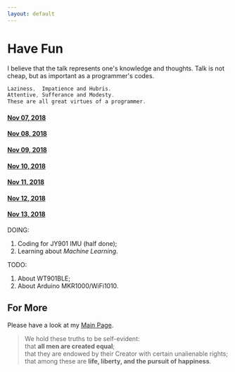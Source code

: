 ```yaml
---
layout: default
---
```

# Have Fun

I believe that the talk represents one's knowledge and thoughts. Talk is not cheap, but as important as a programmer's codes.

```C
Laziness,  Impatience and Hubris.
Attentive, Sufferance and Modesty.
These are all great virtues of a programmer.
```

#### [Nov 07, 2018](./2018-11-07.html)

#### [Nov 08, 2018](./2018-11-08.html)

#### [Nov 09, 2018](./2018-11-09.html)

#### [Nov 10, 2018](./2018-11-10.html)

#### [Nov 11, 2018](./2018-11-11.html)

#### [Nov 12, 2018](./2018-11-12.html)

#### [Nov 13, 2018](./2018-11-13.html)

DOING:

1. Coding for JY901 IMU (half done);
2. Learning about *Machine Learning*.

TODO:

1. About WT901BLE;
2. About Arduino MKR1000/WiFi1010.

## For More

Please have a look at my [Main Page](https://github.com/tic-toc-developer/).

>We hold these truths to be self-evident:  
that **all men are created equal**;  
that they are endowed by their Creator with certain unalienable rights;  
that among these are **life, liberty, and the pursuit of happiness**.  
